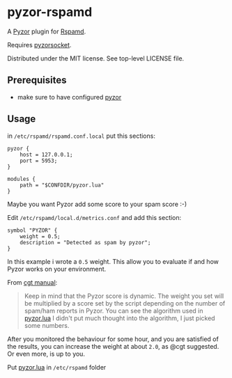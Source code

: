 # pyzor-rspamd

A [Pyzor](https://github.com/SpamExperts/pyzor) plugin for [Rspamd](https://rspamd.com/).

Requires [pyzorsocket](pyzorsocket).

Distributed under the MIT license. See top-level LICENSE file.

## Prerequisites
* make sure to have configured [pyzor](../README.md)

## Usage
in `/etc/rspamd/rspamd.conf.local` put this sections:
```
pyzor {
    host = 127.0.0.1;
    port = 5953;
}

modules {
    path = "$CONFDIR/pyzor.lua"
}
```
Maybe you want Pyzor add some score to your spam score :-)

Edit `/etc/rspamd/local.d/metrics.conf` and add this section:
```
symbol "PYZOR" {
    weight = 0.5;
    description = "Detected as spam by pyzor";
}
```
In this example i wrote a `0.5` weight. This allow you to evaluate if and how Pyzor works on your environment.

From [cgt manual](https://github.com/cgt/rspamd-plugins/issues/1#issuecomment-379147658):
> Keep in mind that the Pyzor score is dynamic. The weight you set will be multiplied by a score set by the script depending on the number of spam/ham reports in Pyzor. You can see the algorithm used in [pyzor.lua](./pyzor.lua#L43-L51) I didn't put much thought into the algorithm, I just picked some numbers.

After you monitored the behaviour for some hour, and you are satisfied of the results, you can increase the weight at about `2.0`, as @cgt suggested. Or even more, is up to you.

Put [pyzor.lua](./pyzor.lua) in `/etc/rspamd` folder
